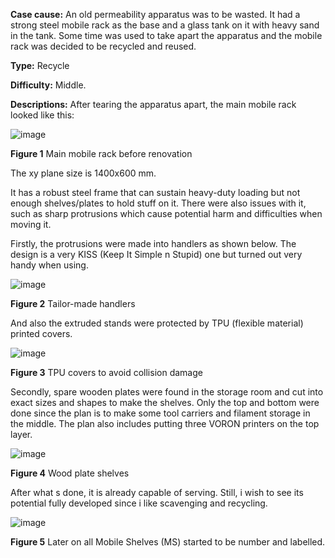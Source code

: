 **Case cause:** An old permeability apparatus was to be wasted. It had a strong steel mobile rack as the base and a glass tank on it with heavy sand in the tank. Some time was used to take apart the apparatus and the mobile rack was decided to be recycled and reused. 

**Type:** Recycle

**Difficulty:** Middle. 

**Descriptions:** After tearing the apparatus apart, the main mobile rack looked like this: 

![image](https://github.com/treesess/STEAMRELAY/assets/20311124/03d4aed8-64ad-4baf-9c5b-f37e28e4c52b)

**Figure 1**  Main mobile rack before renovation

The xy plane size is 1400x600 mm. 

It has a robust steel frame that can sustain heavy-duty loading but not enough shelves/plates to hold stuff on it. There were also issues with it, such as sharp protrusions which cause potential harm and difficulties when moving it. 

Firstly, the protrusions were made into handlers as shown below. The design is a very KISS (Keep It Simple n Stupid) one but turned out very handy when using. 

![image](https://github.com/treesess/STEAMRELAY/assets/20311124/57de4fe0-fc90-4be1-b114-b8c5dcceeacd)

**Figure 2**  Tailor-made handlers

And also the extruded stands were protected by TPU (flexible material) printed covers.

![image](https://github.com/treesess/STEAMRELAY/assets/20311124/a4197a1d-1b97-4a89-aa8a-499d8301fea7)

**Figure 3**  TPU covers to avoid collision damage


Secondly, spare wooden plates were found in the storage room and cut into exact sizes and shapes to make the shelves. Only the top and bottom were done since the plan is to make some tool carriers and filament storage in the middle. The plan also includes putting three VORON printers on the top layer. 

![image](https://github.com/treesess/STEAMRELAY/assets/20311124/dde451c3-54d2-464c-87a0-f5b3e9f052eb)

**Figure 4**  Wood plate shelves

After what s done, it is already capable of serving. Still, i wish to see its potential fully developed since i like scavenging and recycling. 



![image](https://github.com/treesess/STEAMRELAY/assets/20311124/02fd0af2-700d-4838-9985-a38bd0403c54)

**Figure 5** Later on all Mobile Shelves (MS) started to be number and labelled. 



